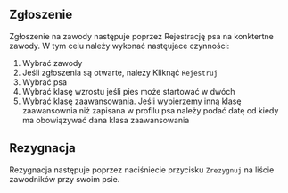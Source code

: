 ## Zgłoszenie

Zgłoszenie na zawody następuje poprzez Rejestrację psa na konktertne zawody.
W tym celu należy wykonać nastęujace czynności:

1. Wybrać zawody
2. Jeśli zgłoszenia są otwarte, należy Kliknąć `Rejestruj`
3. Wybrać psa
4. Wybrać klasę wzrostu jeśli pies może startować w dwóch
5. Wybrać klasę zaawansowania.
Jeśli wybierzemy inną klasę zaawansownia niż zapisana w profilu psa należy podać datę od kiedy ma obowiązywać dana klasa zaawansowania

## Rezygnacja

Rezygnacja następuje poprzez naciśniecie przycisku `Zrezygnuj` na liście zawodników przy swoim psie.


